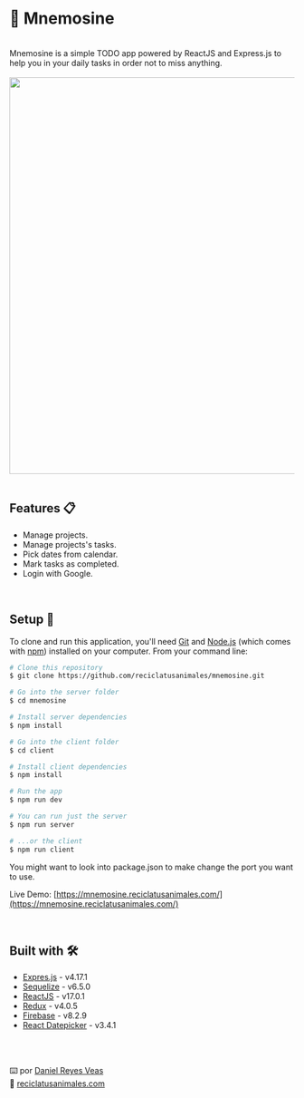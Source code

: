 # 📅 Mnemosine

<br />
Mnemosine is a simple TODO app powered by ReactJS and Express.js to help you in your daily tasks in order not to miss anything.

<br />
<br />

<div align="center"><img src="https://resources.reciclatusanimales.com/image/mnemosine.png" width=700></div>

<br />

## Features 📋
* Manage projects.
* Manage projects's tasks.
* Pick dates from calendar.
* Mark tasks as completed.
* Login with Google.

<br />

## Setup 🚀

To clone and run this application, you'll need [Git](https://git-scm.com) and [Node.js](https://nodejs.org/en/download/) (which comes with [npm](http://npmjs.com)) installed on your computer. From your command line:

```bash
# Clone this repository
$ git clone https://github.com/reciclatusanimales/mnemosine.git

# Go into the server folder
$ cd mnemosine

# Install server dependencies
$ npm install

# Go into the client folder
$ cd client

# Install client dependencies
$ npm install

# Run the app
$ npm run dev

# You can run just the server
$ npm run server

# ...or the client
$ npm run client
```

You might want to look into package.json to make change the port you want to use.

Live Demo: [https://mnemosine.reciclatusanimales.com/](https://mnemosine.reciclatusanimales.com/)

<br />

## Built with 🛠️

-   [Expres.js](http://www.dropwizard.io/1.0.2/docs/) - v4.17.1
-   [Sequelize](http://www.dropwizard.io/1.0.2/docs/) - v6.5.0
-   [ReactJS](http://www.dropwizard.io/1.0.2/docs/) - v17.0.1
-   [Redux](http://www.dropwizard.io/1.0.2/docs/) - v4.0.5
-   [Firebase](http://www.dropwizard.io/1.0.2/docs/) - v8.2.9
-   [React Datepicker](http://www.dropwizard.io/1.0.2/docs/) - v3.4.1

<br />
<br />

⌨️ por <a href="https://github.com/danielreyesveas">Daniel Reyes Veas</a>
<br />
💾 <a href="https://reciclatusanimales.com">reciclatusanimales.com</a>
<br />
<br />
